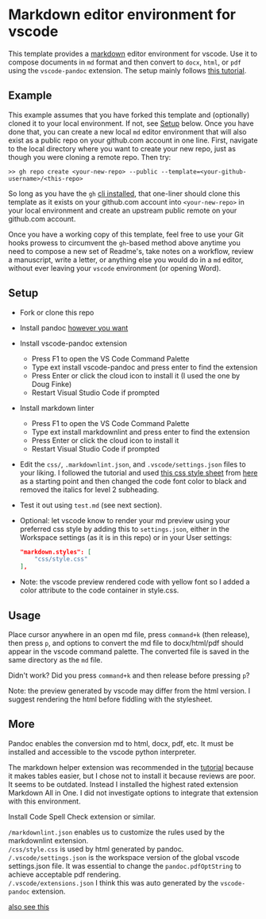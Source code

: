 # Markdown editor environment for vscode

This template provides a [markdown](https://hiltmon.com/blog/2012/02/20/the-markdown-mindset/) editor environment for vscode. Use it to compose documents in `md` format and then convert to `docx`, `html`, or `pdf` using the `vscode-pandoc` extension. The setup mainly follows [this tutorial](https://thisdavej.com/build-an-amazing-markdown-editor-using-visual-studio-code-and-pandoc/).

## Example

This example assumes that you have forked this template and (optionally) cloned it to your local environment. If not, see [Setup](#setup) below. Once you have done that, you can create a new local `md` editor environment that will also exist as a public repo on your github.com account in one line. First, navigate to the local directory where you want to create your new repo, just as though you were cloning a remote repo. Then try:

`>> gh repo create <your-new-repo> --public --template=<your-github-username>/<this-repo>`

So long as you have the `gh` [cli installed](https://cli.github.com), that one-liner should clone this template as it exists on your github.com account into `<your-new-repo>` in your local environment and create an upstream public remote on your github.com account.

Once you have a working copy of this template, feel free to use your Git hooks prowess to circumvent the `gh`-based method above anytime you need to compose a new set of Readme's, take notes on a workflow, review a manuscript, write a letter, or anything else you would do in a `md` editor, without ever leaving your `vscode` environment (or opening Word).

## Setup

- Fork or clone this repo  
- Install pandoc [however you want](https://pandoc.org/installing.html)
- Install vscode-pandoc extension
  
    - Press F1 to open the VS Code Command Palette
    - Type ext install vscode-pandoc and press enter to find the extension
    - Press Enter or click the cloud icon to install it (I used the one by Doug Finke)
    - Restart Visual Studio Code if prompted

- Install markdown linter

    - Press F1 to open the VS Code Command Palette
    - Type ext install markdownlint and press enter to find the extension
    - Press Enter or click the cloud icon to install it
    - Restart Visual Studio Code if prompted

- Edit the `css/`, `.markdownlint.json`, and `.vscode/settings.json` files to your liking. I followed the tutorial and used [this css style sheet](https://benjam.info/panam/styling.css) from [here](https://benjam.info/panam/) as a starting point and then changed the code font color to black and removed the italics for level 2 subheading.

- Test it out using `test.md` (see next section).

- Optional: let vscode know to render your md preview using your preferred css style by adding this to `settings.json`, either in the Workspace settings (as it is in this repo) or in your User settings:

    ```json
    "markdown.styles": [
        "css/style.css"
    ],
    ```

- Note: the vscode preview rendered code with yellow font so I added a color attribute to the code container in style.css.

## Usage

Place cursor anywhere in an open md file, press `command+k` (then release), then press `p`, and options to convert the md file to docx/html/pdf should appear in the vscode command palette. The converted file is saved in the same directory as the `md` file.

Didn't work? Did you press `command+k` and then release before pressing `p`?

Note: the preview generated by vscode may differ from the html version. I suggest rendering the html before fiddling with the stylesheet.

## More

Pandoc enables the conversion md to html, docx, pdf, etc. It must be installed and accessible to the vscode python interpreter.

The markdown helper extension was recommended in the [tutorial](https://thisdavej.com/build-an-amazing-markdown-editor-using-visual-studio-code-and-pandoc/) because it makes tables easier, but I chose not to install it because reviews are poor. It seems to be outdated. Instead I installed the highest rated extension Markdown All in One. I did not investigate options to integrate that extension with this environment.

Install Code Spell Check extension or similar.

`/markdownlint.json` enables us to customize the rules used by the markdownlint extension.  
`/css/style.css` is used by html generated by pandoc.  
`/.vscode/settings.json` is the workspace version of the global vscode settings.json file. It was essential to change the `pandoc.pdfOptString` to achieve acceptable pdf rendering.   
`/.vscode/extensions.json` I think this was auto generated by the `vscode-pandoc` extension.  

[also see this](https://pierrepaci.medium.com/enhance-your-markdown-experience-using-vscode-3caf489888b8)